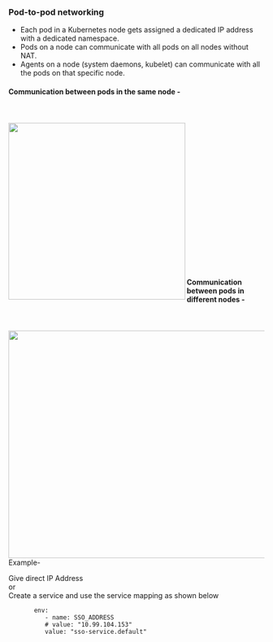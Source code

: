 ### Pod-to-pod networking

- Each pod in a Kubernetes node gets assigned a dedicated IP address with a dedicated namespace.
- Pods on a node can communicate with all pods on all nodes without NAT.
- Agents on a node (system daemons, kubelet) can communicate with all the pods on that specific node.

#### Communication between pods in the same node -
<br><br>
<img src="https://user-images.githubusercontent.com/61199820/128997429-bd4d063a-0697-4e5c-98ed-09daab22562a.png" align="left" height="348" width="348" >

<br><br><br><br><br><br><br><br><br><br><br><br><br><br> <br><br>


#### Communication between pods in different nodes -
<br><br>
<img src="https://user-images.githubusercontent.com/61199820/128999648-311e93bd-19c7-447c-8f71-28ad424b5966.png" align="left" height="448" width="548" >
<br><br><br><br><br><br><br><br><br><br><br><br><br><br> <br><br><br><br><br><br>


Example-  

Give direct IP Address   
or  
Create a service and use the service mapping as shown below   

           env:
              - name: SSO_ADDRESS
              # value: "10.99.104.153"
              value: "sso-service.default"

